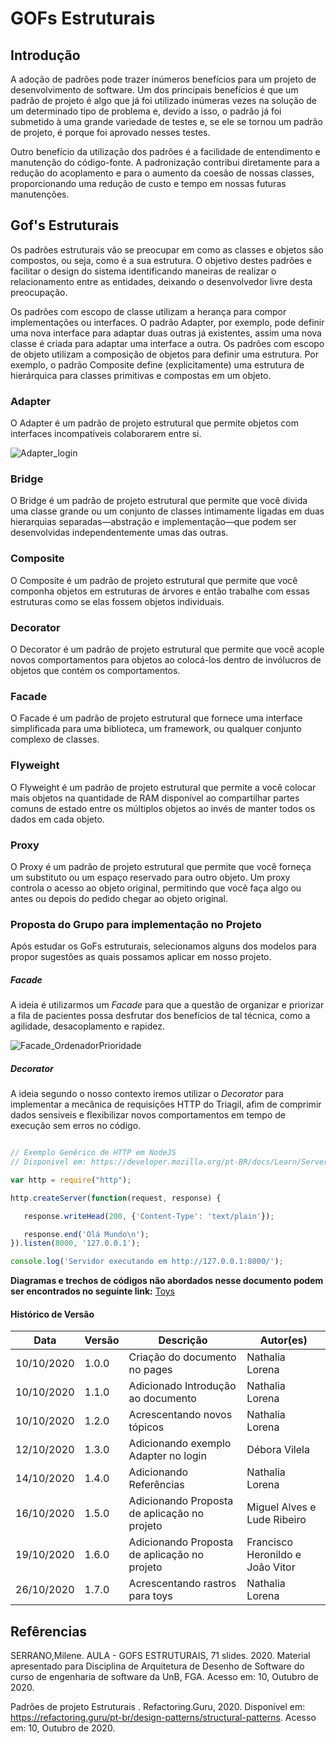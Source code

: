 # GOFs Estruturais

## Introdução

A adoção de padrões pode trazer inúmeros benefícios para um projeto de desenvolvimento de  software. Um dos principais benefícios é que um padrão de projeto é algo que já foi utilizado inúmeras vezes na solução de um determinado tipo de problema e, devido a isso, o padrão já foi submetido à uma grande variedade de testes e, se ele se tornou um padrão de projeto, é porque foi aprovado nesses testes.

Outro benefício da utilização dos padrões é a facilidade de entendimento e manutenção do código-fonte. A padronização contribui diretamente para a redução do acoplamento e para o aumento da coesão de nossas classes, proporcionando uma redução de custo e tempo em nossas futuras manutenções.

## Gof's Estruturais

Os padrões estruturais vão se preocupar em como as classes e objetos são compostos, ou seja, como é a sua estrutura. O objetivo destes padrões e facilitar o design do sistema identificando maneiras de realizar o relacionamento entre as entidades, deixando o desenvolvedor livre desta preocupação.

Os padrões com escopo de classe utilizam a herança para compor implementações ou interfaces. O padrão Adapter, por exemplo, pode definir uma nova interface para adaptar duas outras já existentes, assim uma nova classe é criada para adaptar uma interface a outra. Os padrões com escopo de objeto utilizam a composição de objetos para definir uma estrutura. Por exemplo, o padrão Composite define (explicitamente) uma estrutura de hierárquica para classes primitivas e compostas em um objeto.

### Adapter

O Adapter é um padrão de projeto estrutural que permite objetos com interfaces incompatíveis colaborarem entre si.

![Adapter_login](https://imgur.com/H5EDEW5.png)

### Bridge

O Bridge é um padrão de projeto estrutural que permite que você divida uma classe grande ou um conjunto de classes intimamente ligadas em duas hierarquias separadas—abstração e implementação—que podem ser desenvolvidas independentemente umas das outras.

### Composite

O Composite é um padrão de projeto estrutural que permite que você componha objetos em estruturas de árvores e então trabalhe com essas estruturas como se elas fossem objetos individuais.

### Decorator

O Decorator é um padrão de projeto estrutural que permite que você acople novos comportamentos para objetos ao colocá-los dentro de invólucros de objetos que contém os comportamentos.

### Facade

O Facade é um padrão de projeto estrutural que fornece uma interface simplificada para uma biblioteca, um framework, ou qualquer conjunto complexo de classes.

### Flyweight

O Flyweight é um padrão de projeto estrutural que permite a você colocar mais objetos na quantidade de RAM disponível ao compartilhar partes comuns de estado entre os múltiplos objetos ao invés de manter todos os dados em cada objeto.

### Proxy

O Proxy é um padrão de projeto estrutural que permite que você forneça um substituto ou um espaço reservado para outro objeto. Um proxy controla o acesso ao objeto original, permitindo que você faça algo ou antes ou depois do pedido chegar ao objeto original.

### Proposta do Grupo para implementação no Projeto

Após estudar os GoFs estruturais, selecionamos alguns dos modelos para propor sugestões as quais possamos aplicar em nosso projeto.

##### **Facade**

A ideia é utilizarmos um _Facade_ para que a questão de organizar e priorizar a fila de pacientes possa desfrutar dos benefícios de tal técnica, como a agilidade, desacoplamento e rapidez.

![Facade_OrdenadorPrioridade](https://i.imgur.com/1Vr2XX5.jpg)

##### **Decorator**

A ideia segundo o nosso contexto iremos utilizar o _Decorator_ para implementar a mecânica de requisições HTTP do Triagil, afim de comprimir dados sensiveis e flexibilizar novos comportamentos em tempo de execução sem erros no código.

~~~javascript

// Exemplo Genêrico de HTTP em NodeJS
// Disponivel em: https://developer.mozilla.org/pt-BR/docs/Learn/Server-side/Express_Nodejs/Introdu%C3%A7%C3%A3o

var http = require("http");

http.createServer(function(request, response) {

   response.writeHead(200, {'Content-Type': 'text/plain'});

   response.end('Olá Mundo\n');
}).listen(8000, '127.0.0.1');

console.log('Servidor executando em http://127.0.0.1:8000/');

~~~

**Diagramas e trechos de códigos não abordados nesse documento podem ser encontrados no seguinte link:** 
[Toys](https://unbarqdsw.github.io/2020.1_G1_Triagil/padroes/toys/gofsEstruturais/)

#### Histórico de Versão

| Data | Versão | Descrição | Autor(es) |
| --- | --- | --- | --- |
| 10/10/2020 | 1.0.0 | Criação do documento no pages | Nathalia Lorena |
| 10/10/2020 | 1.1.0 | Adicionado Introdução ao documento | Nathalia Lorena |
| 10/10/2020 | 1.2.0 | Acrescentando novos tópicos | Nathalia Lorena |
| 12/10/2020 | 1.3.0 | Adicionando exemplo Adapter no login | Débora Vilela |
| 14/10/2020 | 1.4.0 | Adicionando Referências| Nathalia Lorena |
| 16/10/2020 | 1.5.0 | Adicionando Proposta de aplicação no projeto | Miguel Alves e Lude Ribeiro |
| 19/10/2020 | 1.6.0 | Adicionando Proposta de aplicação no projeto | Francisco Heronildo e João Vitor |
| 26/10/2020 | 1.7.0 | Acrescentando rastros para toys | Nathalia Lorena |

## Refêrencias

SERRANO,Milene. AULA - GOFS ESTRUTURAIS, 71 slides. 2020. Material apresentado para Disciplina de Arquitetura de Desenho de Software do curso de engenharia de software da UnB, FGA. Acesso em: 10, Outubro de 2020.

Padrões de projeto Estruturais . Refactoring.Guru, 2020. Disponível em: <https://refactoring.guru/pt-br/design-patterns/structural-patterns>. Acesso em: 10, Outubro de 2020.
